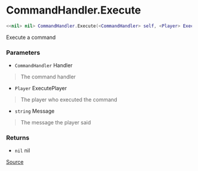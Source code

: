 # CommandHandler.Execute
```lua
<<nil> nil> CommandHandler.Execute(<CommandHandler> self, <Player> ExecutePlayer, <string> Message)
```
Execute a command

### Parameters
* `CommandHandler` Handler
> The command handler

* `Player` ExecutePlayer
> The player who executed the command

* `string` Message
> The message the player said

### Returns
* `nil` nil

[Source](https://github.com/Stefanuk12/ROBLOX/blob/master/Universal/Commands/Module.lua#L69)